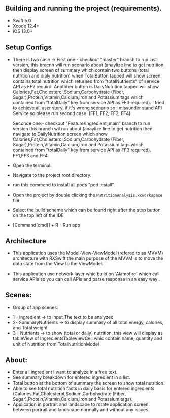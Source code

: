 ## Building and running the project (requirements).
* Swift 5.0
* Xcode 12.4+
* iOS 13.0+

## Setup Configs
- There is two case ->
    First one:- checkout  "master" branch to run last version, this bracnh will run scenario about (anaylize line to get nutrition then display screen of summary which contain two buttons (total nutrition and dialy nutrition) when TotalButton tapped will show screen contains total nutrition which returned from "totalNutrients" of  service API as FF2 requird.
        Anothher button is DailyNutrition tapped will show Calories,Fat,Cholesterol,Sodium,Carbohydrate (Fiber, Sugar),Protein,Vitamin,Calcium,Iron and Potassium tags which contained from "totalDaily" key from service API as FF3 required).
        I tried to achieve all user story, if it's wrong scenario so i missunder stand API Service so please run second case. (FF1, FF2, FF3, FF4)
    
    Seconde one:- checkout "Feature/Ingredient_main" branch to run version this branch wil run about (anaylize line to get nutrition then navigate to DailyNutrition screen which show Calories,Fat,Cholesterol,Sodium,Carbohydrate (Fiber, Sugar),Protein,Vitamin,Calcium,Iron and Potassium tags which contained from "totalDaily" key from service API as FF3 required). FF1,FF3 and FF4
    
- Open the terminal.
- Navigate to the project root directory.
- run this commend to install all pods "pod install".
- Open the project by double clicking the `NutritionAnalysis.xcworkspace` file
- Select the build scheme which can be found right after the stop button on the top left of the IDE
- [Command(cmd)] + R - Run app


## Architecture
- This application uses the Model-View-ViewModel (refered to as MVVM) architecture with RXSwift
    the main purpose of the MVVM is to move the data state from the View to the ViewModel.
 
 - This application use network layer whic build on 'Alamofire' which call service APIs so you can call APIs  and parse response in an easy way .

## Scenes:
* Group of app scenes: 
- 1 - Ingredient ->  to input The text to be analyzed
- 2- SummaryNutrients -> to display summary of all total energy, calories, and Total weight
- 3 - Nutrients  -> to show (total or daily) nutrition, this view will display as tableView of IngredientsTableViewCell whic contain name, quantity and unit of Nutrition from TotalNutritionModel 



## About:
-  Enter all ingredient I want to analyze in a free text.
- See summary breakdown for entered ingredient in a list.
- Total button at the bottom of summary the screen to show total nutrition.
-  Able to see total nutrition facts in daily basis for entered ingredients
    (Calories,Fat,Cholesterol,Sodium,Carbohydrate (Fiber, Sugar),Protein,Vitamin,Calcium,Iron and Potassium tags).
- Application in portrait and landscape to rotate application screen between portrait and landscape normally and without any issues.

